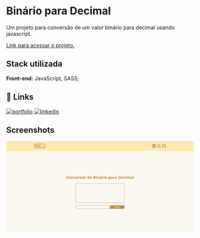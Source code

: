 
# Binário para Decimal

Um projeto para conversão de um valor binário para decimal usando javascript.

[Link para acessar o projeto.](https://matheuskristman.github.io/BinToDec/)

## Stack utilizada

**Front-end:** JavaScript, SASS;


## 🔗 Links
[![portfolio](https://img.shields.io/badge/my_portfolio-000?style=for-the-badge&logo=ko-fi&logoColor=white)](https://portfolio-2-0-iota-henna.vercel.app/)
[![linkedin](https://img.shields.io/badge/linkedin-0A66C2?style=for-the-badge&logo=linkedin&logoColor=white)](https://www.linkedin.com/in/matheus-kristman-07a947171/)


## Screenshots

![App Screenshot](https://github.com/MatheusKristman/BinToDec/blob/main/images/print.png)

